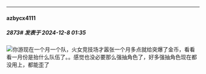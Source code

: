 ﻿
*****

####  azbycx4111  
##### 2873#       发表于 2024-12-8 01:35

<img src="https://static.saraba1st.com/image/smiley/face2017/001.png" referrerpolicy="no-referrer">你游现在一个月一个队，火女竞技场才嚣张一个月多点就给突爆了金币，看看看一月份是抬什么队伍了。。感觉也没必要那么强抽角色了，好多强抽角色现在都没用上，都能歪了

